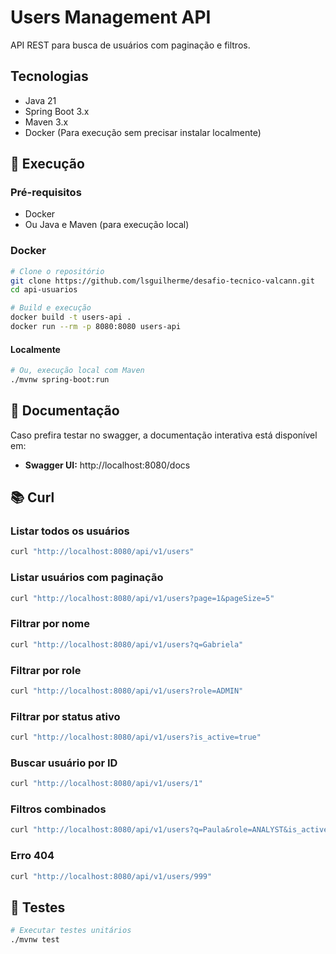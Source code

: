 # Users Management API

API REST para busca de usuários com paginação e filtros.

## Tecnologias

- Java 21
- Spring Boot 3.x
- Maven 3.x
- Docker (Para execução sem precisar instalar localmente)

## 🚀 Execução

### Pré-requisitos
- Docker
- Ou Java e Maven (para execução local)
### Docker
```bash
# Clone o repositório
git clone https://github.com/lsguilherme/desafio-tecnico-valcann.git
cd api-usuarios

# Build e execução
docker build -t users-api .
docker run --rm -p 8080:8080 users-api
```
#### Localmente
```bash
# Ou, execução local com Maven
./mvnw spring-boot:run
```
## 📖 Documentação
Caso prefira testar no swagger, a documentação interativa está disponível em:

- **Swagger UI:** http://localhost:8080/docs

## 📚 Curl

### Listar todos os usuários
```bash
curl "http://localhost:8080/api/v1/users"
```

### Listar usuários com paginação
```bash
curl "http://localhost:8080/api/v1/users?page=1&pageSize=5"
```

### Filtrar por nome
```bash
curl "http://localhost:8080/api/v1/users?q=Gabriela"
```

### Filtrar por role
```bash
curl "http://localhost:8080/api/v1/users?role=ADMIN"
```

### Filtrar por status ativo
```bash
curl "http://localhost:8080/api/v1/users?is_active=true"
```

### Buscar usuário por ID
```bash
curl "http://localhost:8080/api/v1/users/1"
```

### Filtros combinados
```bash
curl "http://localhost:8080/api/v1/users?q=Paula&role=ANALYST&is_active=true&page=1&pageSize=10"
```

### Erro 404
```bash
curl "http://localhost:8080/api/v1/users/999"
```


## 🧪 Testes

```bash
# Executar testes unitários
./mvnw test
```
